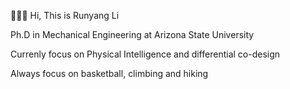 :tada::tada::tada: Hi, This is Runyang Li

Ph.D in Mechanical Engineering at Arizona State University

Currenly focus on Physical Intelligence and differential co-design

Always focus on basketball, climbing and hiking



